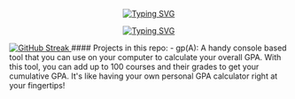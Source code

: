 <p align="center">
  <a href="https://git.io/typing-svg">
    <img src="https://readme-typing-svg.demolab.com?font=Cascadia+Mono&pause=1000&color=FFCD38&center=true&vCenter=true&repeat=false&random=false&width=435&height=40&lines=Seif+Zakaria+Ellaban" alt="Typing SVG" />
  </a>
</p>

<p align="center">
  <a href="https://git.io/typing-svg">
    <img src="https://readme-typing-svg.demolab.com?font=Cascadia+Mono&duration=3500&pause=1700&color=FFCD38&center=true&vCenter=true&random=true&width=1080&height=40&lines=Building+the+future%2C+one+line+of+code%2C+one+pixel+at+a+time.;Algorithms+to+apps%2C+Python+poems+to+pixelated+perfection.;Crafting+code%2C+crunching+numbers%2C+shaping+user+journeys%2C+end-to-end.;Data+whisperer%2C+full-stack+maestro%2C+bridging+code+and+creation.;Building+bridges+between+code+and+insights%2C+pixel-perfect+to+server-side." alt="Typing SVG" />
  </a>
</p>

<a href="https://git.io/streak-stats">
  <img src="https://streak-stats.demolab.com?user=SeifZEllaban&theme=dark&ring=FFCD38&fire=FFCD38&currStreakLabel=FFCD38" alt="GitHub Streak" />
</a>
#### Projects in this repo:
- gp(A): A handy console based tool that you can use on your computer to calculate your overall GPA. With this tool, you can add up to 100 courses and their grades to get your cumulative GPA. It's like having your own personal GPA calculator right at your fingertips!



